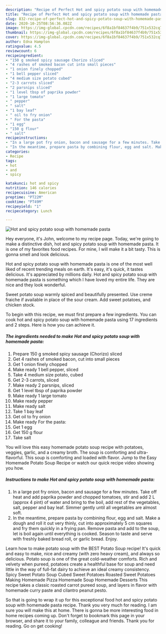 ```yaml
---
description: "Recipe of Perfect Hot and spicy potato soup with homemade pasta"
title: "Recipe of Perfect Hot and spicy potato soup with homemade pasta"
slug: 832-recipe-of-perfect-hot-and-spicy-potato-soup-with-homemade-pasta
date: 2020-10-25T08:56:36.082Z
image: https://img-global.cpcdn.com/recipes/6f8a1bf84637f4b9/751x532cq70/hot-and-spicy-potato-soup-with-homemade-pasta-recipe-main-photo.jpg
thumbnail: https://img-global.cpcdn.com/recipes/6f8a1bf84637f4b9/751x532cq70/hot-and-spicy-potato-soup-with-homemade-pasta-recipe-main-photo.jpg
cover: https://img-global.cpcdn.com/recipes/6f8a1bf84637f4b9/751x532cq70/hot-and-spicy-potato-soup-with-homemade-pasta-recipe-main-photo.jpg
author: Edna Hampton
ratingvalue: 4.5
reviewcount: 6
recipeingredient:
- "150 g smoked spicy sausage Chorizo sliced"
- "4 rashes of smoked bacon cut into small pieces"
- "1 onion finely chopped"
- "1 bell pepper sliced"
- "4 medium size potato cubed"
- "2-3 carrots sliced"
- "2 parsnips sliced"
- "1 level tbsp of paprika powder"
- "1 large tomato"
- " pepper"
- " salt"
- "1 bay leaf"
- " oil to fry onion"
- " For the pasta"
- "1 egg"
- "150 g flour"
- " salt"
recipeinstructions:
- "In a large pot fry onion, bacon and sausage for a few minutes. Take off heat and add paprika powder and chopped tomatoes, stir and add 2 L (approx 4 pint) of water and bring to the boil, add rest of the vegetables, salt, pepper and bay leaf. Simmer gently until all vegetables are almost soft."
- "In the meantime, prepare pasta by combining flour, egg and salt. Make a dough and roll it out very thinly, cut into approximately 5 cm squares and fry them quickly in a frying pan. Remove pasta and add to the soup, let is boil again until everything is cooked. Season to taste and serve with freshly baked bread roll, or garlic bread. Enjoy."
categories:
- Recipe
tags:
- hot
- and
- spicy

katakunci: hot and spicy 
nutrition: 146 calories
recipecuisine: American
preptime: "PT22M"
cooktime: "PT49M"
recipeyield: "1"
recipecategory: Lunch

---
```



![Hot and spicy potato soup with homemade pasta](https://img-global.cpcdn.com/recipes/6f8a1bf84637f4b9/751x532cq70/hot-and-spicy-potato-soup-with-homemade-pasta-recipe-main-photo.jpg)

Hey everyone, it's John, welcome to my recipe page. Today, we're going to make a distinctive dish, hot and spicy potato soup with homemade pasta. It is one of my favorites food recipes. For mine, I will make it a bit tasty. This is gonna smell and look delicious.

Hot and spicy potato soup with homemade pasta is one of the most well liked of recent trending meals on earth. It's easy, it's quick, it tastes delicious. It's appreciated by millions daily. Hot and spicy potato soup with homemade pasta is something which I have loved my entire life. They are nice and they look wonderful.

Sweet potato soup warmly spiced and beautifully presented. Use creme fraiche if available in place of the sour cream. Add sweet potatoes, and chicken stock.


To begin with this recipe, we must first prepare a few ingredients. You can cook hot and spicy potato soup with homemade pasta using 17 ingredients and 2 steps. Here is how you can achieve it.

<!--inarticleads1-->

##### The ingredients needed to make Hot and spicy potato soup with homemade pasta:

1. Prepare 150 g smoked spicy sausage (Chorizo) sliced
1. Get 4 rashes of smoked bacon, cut into small pieces
1. Get 1 onion finely chopped
1. Make ready 1 bell pepper, sliced
1. Take 4 medium size potato, cubed
1. Get 2-3 carrots, sliced
1. Make ready 2 parsnips, sliced
1. Get 1 level tbsp of paprika powder
1. Make ready 1 large tomato
1. Make ready  pepper
1. Make ready  salt
1. Take 1 bay leaf
1. Get  oil to fry onion
1. Make ready  For the pasta:
1. Get 1 egg
1. Get 150 g flour
1. Take  salt


You will love this easy homemade potato soup recipe with potatoes, veggies, garlic, and a creamy broth. The soup is comforting and ultra-flavorful. This soup is comforting and loaded with flavor. Jump to the Easy Homemade Potato Soup Recipe or watch our quick recipe video showing you how. 

<!--inarticleads2-->

##### Instructions to make Hot and spicy potato soup with homemade pasta:

1. In a large pot fry onion, bacon and sausage for a few minutes. Take off heat and add paprika powder and chopped tomatoes, stir and add 2 L (approx 4 pint) of water and bring to the boil, add rest of the vegetables, salt, pepper and bay leaf. Simmer gently until all vegetables are almost soft.
1. In the meantime, prepare pasta by combining flour, egg and salt. Make a dough and roll it out very thinly, cut into approximately 5 cm squares and fry them quickly in a frying pan. Remove pasta and add to the soup, let is boil again until everything is cooked. Season to taste and serve with freshly baked bread roll, or garlic bread. Enjoy.


Learn how to make potato soup with the BEST Potato Soup recipe! It&#39;s quick and easy to make, nice and creamy (with zero heavy cream), and always so delicious. Potato soup is one of the great cold-weather comforts. Rich and velvety when pureed, potatoes create a healthful base for soup and need little in the way of full-fat dairy to achieve an ideal creamy consistency. Spicy Sweet Potato Soup Cubed Sweet Potatoes Roasted Sweet Potatoes Making Homemade Pizza Homemade Soup Homemade Desserts This recipe takes a classic roasted carrot pureed soup, and layers in flavor with homemade curry paste and cilantro peanut pesto. 

So that is going to wrap it up for this exceptional food hot and spicy potato soup with homemade pasta recipe. Thank you very much for reading. I am sure you will make this at home. There is gonna be more interesting food in home recipes coming up. Don't forget to bookmark this page in your browser, and share it to your family, colleague and friends. Thank you for reading. Go on get cooking!
